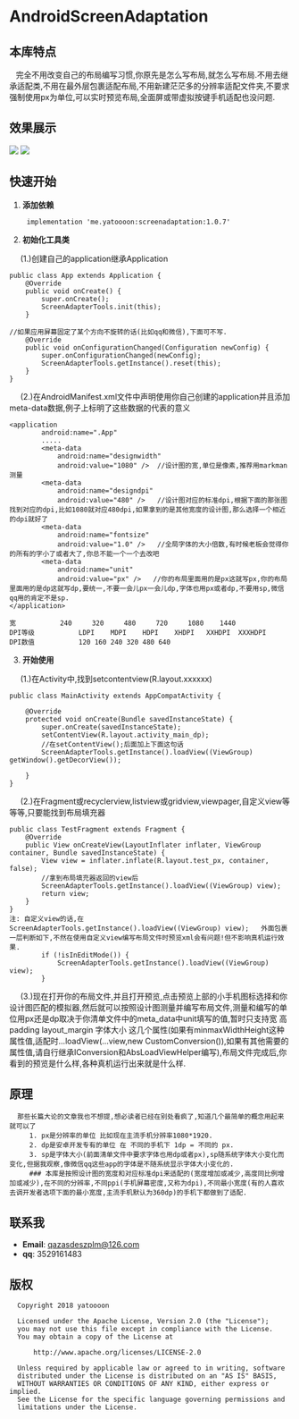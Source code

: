 # AndroidScreenAdaptation  
## 本库特点
    完全不用改变自己的布局编写习惯,你原先是怎么写布局,就怎么写布局.不用去继承适配类,不用在最外层包裹适配布局,不用新建茫茫多的分辨率适配文件夹,不要求强制使用px为单位,可以实时预览布局,全面屏或带虚拟按键手机适配也没问题.
## 效果展示
![](http://www.yatoooon.com/images/shipeixiaoguotu.png)
![](http://www.yatoooon.com/images/dpshipeixiaoguotu.png)
## 快速开始
1. **添加依赖**
 
    ``` implementation 'me.yatoooon:screenadaptation:1.0.7'```

2. **初始化工具类**

      (1.)创建自己的application继承Application
``` 
public class App extends Application {
    @Override
    public void onCreate() {
        super.onCreate();
        ScreenAdapterTools.init(this);
    }

//如果应用屏幕固定了某个方向不旋转的话(比如qq和微信),下面可不写.
    @Override
    public void onConfigurationChanged(Configuration newConfig) {
        super.onConfigurationChanged(newConfig);
        ScreenAdapterTools.getInstance().reset(this);
    }
}
```
      (2.)在AndroidManifest.xml文件中声明使用你自己创建的application并且添加meta-data数据,例子上标明了这些数据的代表的意义
```
<application
        android:name=".App"
        .....
        <meta-data
            android:name="designwidth"
            android:value="1080" />  //设计图的宽,单位是像素,推荐用markman测量
        <meta-data
            android:name="designdpi"
            android:value="480" />   //设计图对应的标准dpi,根据下面的那张图找到对应的dpi,比如1080就对应480dpi,如果拿到的是其他宽度的设计图,那么选择一个相近的dpi就好了
        <meta-data
            android:name="fontsize"
            android:value="1.0" />   //全局字体的大小倍数,有时候老板会觉得你的所有的字小了或者大了,你总不能一个一个去改吧
        <meta-data
            android:name="unit"
            android:value="px" />   //你的布局里面用的是px这就写px,你的布局里面用的是dp这就写dp,要统一,不要一会儿px一会儿dp,字体也用px或者dp,不要用sp,微信qq用的肯定不是sp.
</application>    
```
```
宽         	240 	320 	480 	720     1080 	1440  
DPI等级	        LDPI	MDPI	HDPI	XHDPI	XXHDPI	XXXHDPI
DPI数值	        120	160	240	320	480	640
```
3. **开始使用**
    
      (1.)在Activity中,找到setcontentview(R.layout.xxxxxx)
```
public class MainActivity extends AppCompatActivity {

    @Override
    protected void onCreate(Bundle savedInstanceState) {
        super.onCreate(savedInstanceState);
        setContentView(R.layout.activity_main_dp);
        //在setContentView();后面加上下面这句话
        ScreenAdapterTools.getInstance().loadView((ViewGroup) getWindow().getDecorView());

    }
}
```
      (2.)在Fragment或recyclerview,listview或gridview,viewpager,自定义view等等等,只要能找到布局填充器
    
```
public class TestFragment extends Fragment {
    @Override
    public View onCreateView(LayoutInflater inflater, ViewGroup container, Bundle savedInstanceState) {
        View view = inflater.inflate(R.layout.test_px, container, false);
        //拿到布局填充器返回的view后
        ScreenAdapterTools.getInstance().loadView((ViewGroup) view);
        return view;
    }
}  
注: 自定义view的话,在  ScreenAdapterTools.getInstance().loadView((ViewGroup) view);   外面包裹一层判断如下,不然在使用自定义view编写布局文件时预览xml会有问题!但不影响真机运行效果.
        if (!isInEditMode()) {
            ScreenAdapterTools.getInstance().loadView((ViewGroup) view);
        }    
```
      (3.)现在打开你的布局文件,并且打开预览,点击预览上部的小手机图标选择和你设计图匹配的模拟器,然后就可以按照设计图测量并编写布局文件,测量和编写的单位用px还是dp取决于你清单文件中的meta_data中unit填写的值,暂时只支持宽 高 padding layout_margin 字体大小 这几个属性(如果有minmaxWidthHeight这种属性值,适配时...loadView(...view,new CustomConversion()),如果有其他需要的属性值,请自行继承IConversion和AbsLoadViewHelper编写),布局文件完成后,你看到的预览是什么样,各种真机运行出来就是什么样.
## 原理
```
  那些长篇大论的文章我也不想提,想必读者已经在别处看疯了,知道几个最简单的概念用起来就可以了  
     1. px是分辨率的单位 比如现在主流手机分辨率1080*1920.  
     2. dp是安卓开发专有的单位 在 不同的手机下 1dp = 不同的 px.  
     3. sp是字体大小(前面清单文件中要求字体也用dp或者px),sp随系统字体大小变化而变化,但据我观察,像微信qq这些app的字体是不随系统显示字体大小变化的.
     ### 本库是按照设计图的宽度和对应标准dpi来适配的(宽度增加或减少,高度同比例增加或减少),在不同的分辨率,不同ppi(手机屏幕密度,又称为dpi),不同最小宽度(有的人喜欢去调开发者选项下面的最小宽度,主流手机默认为360dp)的手机下都做到了适配.
```
## 联系我
* **Email**: <qazasdeszplm@126.com> 
* **qq**:    3529161483 

## 版权
 ``` 
   Copyright 2018 yatoooon

   Licensed under the Apache License, Version 2.0 (the "License");
   you may not use this file except in compliance with the License.
   You may obtain a copy of the License at

       http://www.apache.org/licenses/LICENSE-2.0

   Unless required by applicable law or agreed to in writing, software
   distributed under the License is distributed on an "AS IS" BASIS,
   WITHOUT WARRANTIES OR CONDITIONS OF ANY KIND, either express or implied.
   See the License for the specific language governing permissions and
   limitations under the License.
 ``` 
